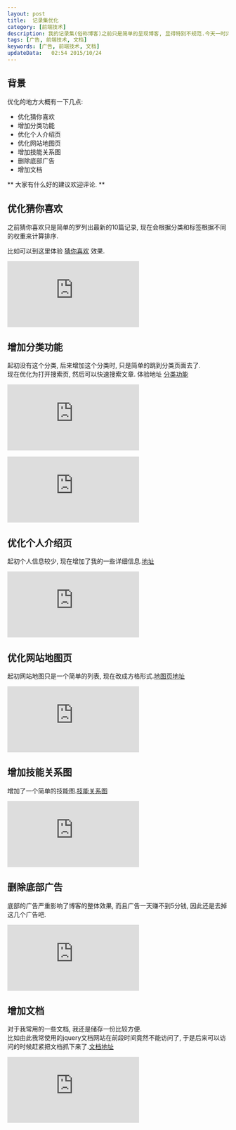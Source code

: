 ```yaml
---  
layout: post
title:  记录集优化
category: [前端技术]
description: 我的记录集(俗称博客)之前只是简单的呈现博客, 显得特别不规范.今天一时兴起, 优化了一些地方, 这里特此记录一下.  
tags: [广告, 前端技术, 文档]
keywords: [广告, 前端技术, 文档]
updateData:   02:54 2015/10/24
---
```



## 背景


优化的地方大概有一下几点:  

* 优化猜你喜欢
* 增加分类功能
* 优化个人介绍页
* 优化网站地图页
* 增加技能关系图
* 删除底部广告
* 增加文档


** 大家有什么好的建议欢迎评论. **  

## 优化猜你喜欢

之前猜你喜欢只是简单的罗列出最新的10篇记录, 现在会根据分类和标签根据不同的权重来计算排序.  

比如可以到这里体验 [猜你喜欢](//github.tiankonguse.com/blog/2014/12/05/c-base.html) 效果.  

![猜你喜欢](http://tiankonguse.com/lab/cloudLink/baidupan.php?url=/1915453531/2093606149.png)


## 增加分类功能

起初没有这个分类, 后来增加这个分类时, 只是简单的跳到分类页面去了.  
现在优化为打开搜索页, 然后可以快速搜索文章. 体验地址 [分类功能](//github.tiankonguse.com/blog/2014/12/05/c-base.html#disqus_container)  

![分类](http://tiankonguse.com/lab/cloudLink/baidupan.php?url=/1915453531/2109296186.png)  

![搜索页](http://tiankonguse.com/lab/cloudLink/baidupan.php?url=/1915453531/2118540179.png)  


## 优化个人介绍页

起初个人信息较少, 现在增加了我的一些详细信息.[地址](//github.tiankonguse.com/about.html)  

![个人介绍页](http://tiankonguse.com/lab/cloudLink/baidupan.php?url=/1915453531/2151315384.png)

## 优化网站地图页

起初网站地图只是一个简单的列表, 现在改成方格形式.[地图页地址](//github.tiankonguse.com/map.html)  

![网站地图页](http://tiankonguse.com/lab/cloudLink/baidupan.php?url=/1915453531/2167442673.png)  


## 增加技能关系图

增加了一个简单的技能图.[技能关系图](//github.tiankonguse.com/project/skill/)  


![技能关系图](http://tiankonguse.com/lab/cloudLink/baidupan.php?url=/1915453531/2175101862.png)  


## 删除底部广告

底部的广告严重影响了博客的整体效果, 而且广告一天赚不到5分钱, 因此还是去掉这几个广告吧.  

![广告](http://tiankonguse.com/lab/cloudLink/baidupan.php?url=/1915453531/2187528070.png)


## 增加文档

对于我常用的一些文档, 我还是储存一份比较方便.  
比如由此我常使用的jquery文档网站在前段时间竟然不能访问了, 于是后来可以访问的时候赶紧把文档抓下来了.[文档地址](//github.tiankonguse.com/doc/)  


![文档](http://tiankonguse.com/lab/cloudLink/baidupan.php?url=/1915453531/2197290869.png)








